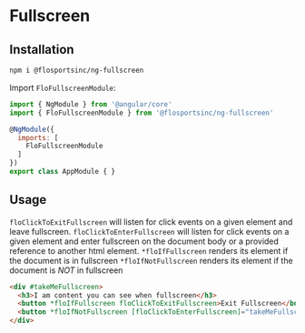 # Fullscreen

## Installation
```sh
npm i @flosportsinc/ng-fullscreen
```

Import `FloFullscreenModule`:

```js
import { NgModule } from '@angular/core'
import { FloFullscreenModule } from '@flosportsinc/ng-fullscreen'

@NgModule({
  imports: [
    FloFullscreenModule
  ]
})
export class AppModule { }
```

## Usage
`floClickToExitFullscreen` will listen for click events on a given element and leave fullscreen.
`floClickToEnterFullscreen` will listen for click events on a given element and enter fullscreen on the document body or a provided reference to another html element.
`*floIfFullscreen` renders its element if the document is in fullscreen
`*floIfNotFullscreen` renders its element if the document is _NOT_ in fullscreen

```html
<div #takeMeFullscreen>
  <h3>I am content you can see when fullscreen</h3>
  <button *floIfFullscreen floClickToExitFullscreen>Exit Fullscreen</button>
  <button *floIfNotFullscreen [floClickToEnterFullscreen]="takeMeFullscreen">Enter Fullscreen</button>
</div>
```
